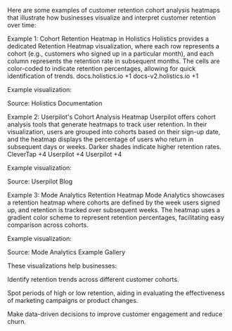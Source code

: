 Here are some examples of customer retention cohort analysis heatmaps that illustrate how businesses visualize and interpret customer retention over time:

Example 1: Cohort Retention Heatmap in Holistics
Holistics provides a dedicated Retention Heatmap visualization, where each row represents a cohort (e.g., customers who signed up in a particular month), and each column represents the retention rate in subsequent months. The cells are color-coded to indicate retention percentages, allowing for quick identification of trends.​
docs.holistics.io
+1
docs-v2.holistics.io
+1

Example visualization:



Source: Holistics Documentation

Example 2: Userpilot's Cohort Analysis Heatmap
Userpilot offers cohort analysis tools that generate heatmaps to track user retention. In their visualization, users are grouped into cohorts based on their sign-up date, and the heatmap displays the percentage of users who return in subsequent days or weeks. Darker shades indicate higher retention rates.​
CleverTap
+4
Userpilot
+4
Userpilot
+4

Example visualization:



Source: Userpilot Blog

Example 3: Mode Analytics Retention Heatmap
Mode Analytics showcases a retention heatmap where cohorts are defined by the week users signed up, and retention is tracked over subsequent weeks. The heatmap uses a gradient color scheme to represent retention percentages, facilitating easy comparison across cohorts.​

Example visualization:



Source: Mode Analytics Example Gallery

These visualizations help businesses:

Identify retention trends across different customer cohorts.

Spot periods of high or low retention, aiding in evaluating the effectiveness of marketing campaigns or product changes.

Make data-driven decisions to improve customer engagement and reduce churn.
